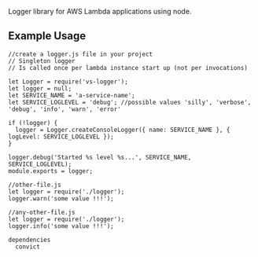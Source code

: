 Logger library for AWS Lambda applications using node.


Example Usage
-------------

```node
//create a logger.js file in your project
// Singleton logger
// Is called once per lambda instance start up (not per invocations)

let Logger = require('vs-logger');
let logger = null;
let SERVICE_NAME = 'a-service-name';
let SERVICE_LOGLEVEL = 'debug'; //possible values 'silly', 'verbose', 'debug', 'info', 'warn', 'error'

if (!logger) {
  logger = Logger.createConsoleLogger({ name: SERVICE_NAME }, { logLevel: SERVICE_LOGLEVEL });
}

logger.debug('Started %s level %s...', SERVICE_NAME, SERVICE_LOGLEVEL);
module.exports = logger;
```

```node
//other-file.js
let logger = require('./logger');
logger.warn('some value !!!');
```
```node
//any-other-file.js
let logger = require('./logger');
logger.info('some value !!!');
```

```
dependencies
  convict
```
